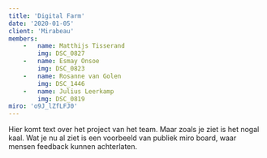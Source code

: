 ```yaml
---
title: 'Digital Farm'
date: '2020-01-05'
client: 'Mirabeau'
members:
    -   name: Matthijs Tisserand
        img: DSC_0827
    -   name: Esmay Onsoe
        img: DSC_0823
    -   name: Rosanne van Golen
        img: DSC_1446
    -   name: Julius Leerkamp
        img: DSC_0819
miro: 'o9J_lZfLFJ0'
---
```


Hier komt text over het project van het team. Maar zoals je ziet is het nogal kaal. Wat je nu al ziet is een voorbeeld van publiek miro board, waar mensen feedback kunnen achterlaten.

